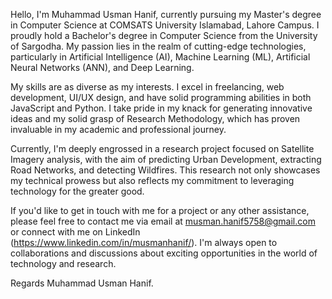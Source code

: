 Hello, I'm Muhammad Usman Hanif, currently pursuing my Master's degree in Computer Science at COMSATS University Islamabad, Lahore Campus.
I proudly hold a Bachelor's degree in Computer Science from the University of Sargodha. My passion lies in the realm of cutting-edge technologies, 
particularly in Artificial Intelligence (AI), Machine Learning (ML), Artificial Neural Networks (ANN), and Deep Learning.

My skills are as diverse as my interests. I excel in freelancing, web development, UI/UX design, and have solid programming abilities in both JavaScript and Python. 
I take pride in my knack for generating innovative ideas and my solid grasp of Research Methodology, which has proven invaluable in my academic and professional journey.

Currently, I'm deeply engrossed in a research project focused on Satellite Imagery analysis, with the aim of predicting Urban Development, 
extracting Road Networks, and detecting Wildfires. This research not only showcases my technical prowess but also reflects my commitment to
leveraging technology for the greater good.

If you'd like to get in touch with me for a project or any other assistance, 
please feel free to contact me via email at musman.hanif5758@gmail.com 
or connect with me on LinkedIn (https://www.linkedin.com/in/musmanhanif/). 
I'm always open to collaborations and discussions about exciting opportunities in the world of technology and research.

Regards Muhammad Usman Hanif.
